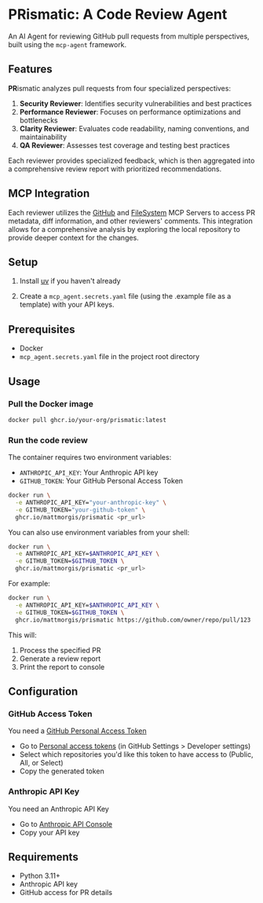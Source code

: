 # **PR**ismatic: A Code Review Agent

An AI Agent for reviewing GitHub pull requests from multiple perspectives, built using the `mcp-agent` framework.

## Features
**PR**ismatic analyzes pull requests from four specialized perspectives:

1. **Security Reviewer**: Identifies security vulnerabilities and best practices
2. **Performance Reviewer**: Focuses on performance optimizations and bottlenecks
3. **Clarity Reviewer**: Evaluates code readability, naming conventions, and maintainability
4. **QA Reviewer**: Assesses test coverage and testing best practices

Each reviewer provides specialized feedback, which is then aggregated into a comprehensive review report with prioritized recommendations.

## MCP Integration

Each reviewer utilizes the [GitHub](https://github.com/modelcontextprotocol/servers/tree/main/src/github) and [FileSystem](https://github.com/modelcontextprotocol/servers/tree/main/src/filesystem) MCP Servers to access PR metadata, diff information, and other reviewers' comments. This integration allows for a comprehensive analysis by exploring the local repository to provide deeper context for the changes.

## Setup

1. Install [uv](https://github.com/astral-sh/uv) if you haven't already

2. Create a `mcp_agent.secrets.yaml` file (using the .example file as a template) with your API keys.

## Prerequisites

- Docker
- `mcp_agent.secrets.yaml` file in the project root directory

## Usage

### Pull the Docker image

```bash
docker pull ghcr.io/your-org/prismatic:latest
```

### Run the code review

The container requires two environment variables:
- `ANTHROPIC_API_KEY`: Your Anthropic API key
- `GITHUB_TOKEN`: Your GitHub Personal Access Token

```bash
docker run \
  -e ANTHROPIC_API_KEY="your-anthropic-key" \
  -e GITHUB_TOKEN="your-github-token" \
  ghcr.io/mattmorgis/prismatic <pr_url>
```

You can also use environment variables from your shell:
```bash
docker run \
  -e ANTHROPIC_API_KEY=$ANTHROPIC_API_KEY \
  -e GITHUB_TOKEN=$GITHUB_TOKEN \
  ghcr.io/mattmorgis/prismatic <pr_url>
```

For example:
```bash
docker run \
  -e ANTHROPIC_API_KEY=$ANTHROPIC_API_KEY \
  -e GITHUB_TOKEN=$GITHUB_TOKEN \
  ghcr.io/mattmorgis/prismatic https://github.com/owner/repo/pull/123
```

This will:
1. Process the specified PR
2. Generate a review report
3. Print the report to console

## Configuration

### GitHub Access Token
You need a [GitHub Personal Access Token](https://docs.github.com/en/authentication/keeping-your-account-and-data-secure/managing-your-personal-access-tokens)
* Go to [Personal access tokens](https://github.com/settings/personal-access-tokens) (in GitHub Settings > Developer settings)
* Select which repositories you'd like this token to have access to (Public, All, or Select)
* Copy the generated token

### Anthropic API Key
You need an Anthropic API Key
* Go to [Anthropic API Console](https://console.anthropic.com/settings/keys)
* Copy your API key

## Requirements

- Python 3.11+
- Anthropic API key
- GitHub access for PR details
